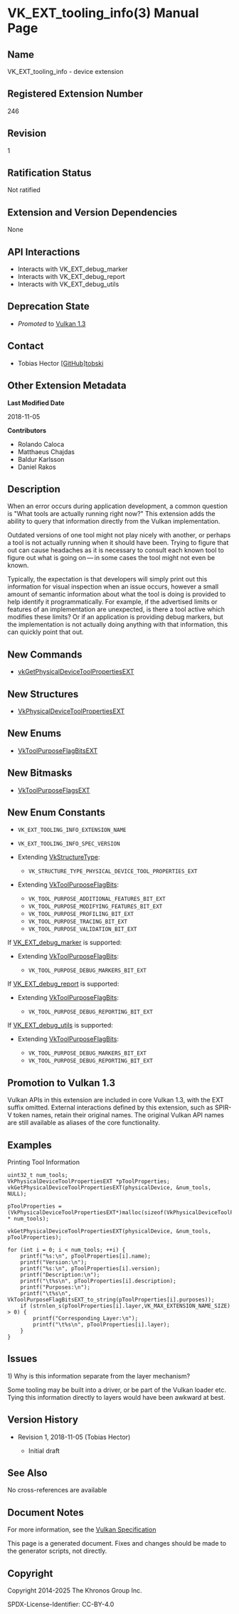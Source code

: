 # VK\_EXT\_tooling\_info(3) Manual Page

## Name

VK\_EXT\_tooling\_info - device extension



## [](#_registered_extension_number)Registered Extension Number

246

## [](#_revision)Revision

1

## [](#_ratification_status)Ratification Status

Not ratified

## [](#_extension_and_version_dependencies)Extension and Version Dependencies

None

## [](#_api_interactions)API Interactions

- Interacts with VK\_EXT\_debug\_marker
- Interacts with VK\_EXT\_debug\_report
- Interacts with VK\_EXT\_debug\_utils

## [](#_deprecation_state)Deprecation State

- *Promoted* to [Vulkan 1.3](https://registry.khronos.org/vulkan/specs/latest/html/vkspec.html#versions-1.3-promotions)

## [](#_contact)Contact

- Tobias Hector [\[GitHub\]tobski](https://github.com/KhronosGroup/Vulkan-Docs/issues/new?body=%5BVK_EXT_tooling_info%5D%20%40tobski%0A%2AHere%20describe%20the%20issue%20or%20question%20you%20have%20about%20the%20VK_EXT_tooling_info%20extension%2A)

## [](#_other_extension_metadata)Other Extension Metadata

**Last Modified Date**

2018-11-05

**Contributors**

- Rolando Caloca
- Matthaeus Chajdas
- Baldur Karlsson
- Daniel Rakos

## [](#_description)Description

When an error occurs during application development, a common question is "What tools are actually running right now?" This extension adds the ability to query that information directly from the Vulkan implementation.

Outdated versions of one tool might not play nicely with another, or perhaps a tool is not actually running when it should have been. Trying to figure that out can cause headaches as it is necessary to consult each known tool to figure out what is going on — in some cases the tool might not even be known.

Typically, the expectation is that developers will simply print out this information for visual inspection when an issue occurs, however a small amount of semantic information about what the tool is doing is provided to help identify it programmatically. For example, if the advertised limits or features of an implementation are unexpected, is there a tool active which modifies these limits? Or if an application is providing debug markers, but the implementation is not actually doing anything with that information, this can quickly point that out.

## [](#_new_commands)New Commands

- [vkGetPhysicalDeviceToolPropertiesEXT](https://registry.khronos.org/vulkan/specs/latest/man/html/vkGetPhysicalDeviceToolPropertiesEXT.html)

## [](#_new_structures)New Structures

- [VkPhysicalDeviceToolPropertiesEXT](https://registry.khronos.org/vulkan/specs/latest/man/html/VkPhysicalDeviceToolPropertiesEXT.html)

## [](#_new_enums)New Enums

- [VkToolPurposeFlagBitsEXT](https://registry.khronos.org/vulkan/specs/latest/man/html/VkToolPurposeFlagBitsEXT.html)

## [](#_new_bitmasks)New Bitmasks

- [VkToolPurposeFlagsEXT](https://registry.khronos.org/vulkan/specs/latest/man/html/VkToolPurposeFlagsEXT.html)

## [](#_new_enum_constants)New Enum Constants

- `VK_EXT_TOOLING_INFO_EXTENSION_NAME`
- `VK_EXT_TOOLING_INFO_SPEC_VERSION`
- Extending [VkStructureType](https://registry.khronos.org/vulkan/specs/latest/man/html/VkStructureType.html):
  
  - `VK_STRUCTURE_TYPE_PHYSICAL_DEVICE_TOOL_PROPERTIES_EXT`
- Extending [VkToolPurposeFlagBits](https://registry.khronos.org/vulkan/specs/latest/man/html/VkToolPurposeFlagBits.html):
  
  - `VK_TOOL_PURPOSE_ADDITIONAL_FEATURES_BIT_EXT`
  - `VK_TOOL_PURPOSE_MODIFYING_FEATURES_BIT_EXT`
  - `VK_TOOL_PURPOSE_PROFILING_BIT_EXT`
  - `VK_TOOL_PURPOSE_TRACING_BIT_EXT`
  - `VK_TOOL_PURPOSE_VALIDATION_BIT_EXT`

If [VK\_EXT\_debug\_marker](https://registry.khronos.org/vulkan/specs/latest/man/html/VK_EXT_debug_marker.html) is supported:

- Extending [VkToolPurposeFlagBits](https://registry.khronos.org/vulkan/specs/latest/man/html/VkToolPurposeFlagBits.html):
  
  - `VK_TOOL_PURPOSE_DEBUG_MARKERS_BIT_EXT`

If [VK\_EXT\_debug\_report](https://registry.khronos.org/vulkan/specs/latest/man/html/VK_EXT_debug_report.html) is supported:

- Extending [VkToolPurposeFlagBits](https://registry.khronos.org/vulkan/specs/latest/man/html/VkToolPurposeFlagBits.html):
  
  - `VK_TOOL_PURPOSE_DEBUG_REPORTING_BIT_EXT`

If [VK\_EXT\_debug\_utils](https://registry.khronos.org/vulkan/specs/latest/man/html/VK_EXT_debug_utils.html) is supported:

- Extending [VkToolPurposeFlagBits](https://registry.khronos.org/vulkan/specs/latest/man/html/VkToolPurposeFlagBits.html):
  
  - `VK_TOOL_PURPOSE_DEBUG_MARKERS_BIT_EXT`
  - `VK_TOOL_PURPOSE_DEBUG_REPORTING_BIT_EXT`

## [](#_promotion_to_vulkan_1_3)Promotion to Vulkan 1.3

Vulkan APIs in this extension are included in core Vulkan 1.3, with the EXT suffix omitted. External interactions defined by this extension, such as SPIR-V token names, retain their original names. The original Vulkan API names are still available as aliases of the core functionality.

## [](#_examples)Examples

Printing Tool Information

```
uint32_t num_tools;
VkPhysicalDeviceToolPropertiesEXT *pToolProperties;
vkGetPhysicalDeviceToolPropertiesEXT(physicalDevice, &num_tools, NULL);

pToolProperties = (VkPhysicalDeviceToolPropertiesEXT*)malloc(sizeof(VkPhysicalDeviceToolPropertiesEXT) * num_tools);

vkGetPhysicalDeviceToolPropertiesEXT(physicalDevice, &num_tools, pToolProperties);

for (int i = 0; i < num_tools; ++i) {
    printf("%s:\n", pToolProperties[i].name);
    printf("Version:\n");
    printf("%s:\n", pToolProperties[i].version);
    printf("Description:\n");
    printf("\t%s\n", pToolProperties[i].description);
    printf("Purposes:\n");
    printf("\t%s\n", VkToolPurposeFlagBitsEXT_to_string(pToolProperties[i].purposes));
    if (strnlen_s(pToolProperties[i].layer,VK_MAX_EXTENSION_NAME_SIZE) > 0) {
        printf("Corresponding Layer:\n");
        printf("\t%s\n", pToolProperties[i].layer);
    }
}
```

## [](#_issues)Issues

1\) Why is this information separate from the layer mechanism?

Some tooling may be built into a driver, or be part of the Vulkan loader etc. Tying this information directly to layers would have been awkward at best.

## [](#_version_history)Version History

- Revision 1, 2018-11-05 (Tobias Hector)
  
  - Initial draft

## [](#_see_also)See Also

No cross-references are available

## [](#_document_notes)Document Notes

For more information, see the [Vulkan Specification](https://registry.khronos.org/vulkan/specs/latest/html/vkspec.html#VK_EXT_tooling_info)

This page is a generated document. Fixes and changes should be made to the generator scripts, not directly.

## [](#_copyright)Copyright

Copyright 2014-2025 The Khronos Group Inc.

SPDX-License-Identifier: CC-BY-4.0